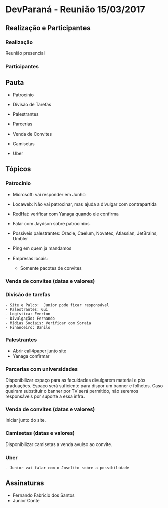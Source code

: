 # DevParaná - Reunião 15/03/2017

## Realização e Participantes
### Realização
Reunião presencial

### Participantes


## Pauta

* Patrocínio

* Divisão de Tarefas

* Palestrantes

* Parcerias

* Venda de Convites

* Camisetas

* Uber

## Tópicos


### Patrocínio

- Microsoft: vai responder em Junho
- Locaweb: Não vai patrocinar, mas ajuda a divulgar com contrapartida
- RedHat: verificar com Yanaga quando ele confirma
- Falar com Jaydson sobre patrocínios
- Possiveis palestrantes: Oracle, Caelum, Novatec, Atlassian, JetBrains, Umbler
- Ping em quem ja mandamos

- Empresas locais:
	- Somente pacotes de convites

### Venda de convites (datas e valores)
	


### Divisão de tarefas
	- Site e Palco:  Junior pode ficar responsável
	- Palestrantes: Gui
	- Logística: Everton
	- Divulgação: Fernando
	- Mídias Sociais: Verificar com Soraia
	- Financeiro: Danilo

### Palestrantes

- Abrir call4paper junto site
- Yanaga confirmar

### Parcerias com universidades

Disponibilizar espaço para as faculdades divulgarem material e pós graduações.
Espaço será suficiente para dispor um banner e folhetos. Caso queiram substituir o banner por TV será permitido, não seremos responsáveis por suporte a essa infra.

### Venda de convites (datas e valores)

Iniciar junto do site.

### Camisetas (datas e valores)

Disponibilizar camisetas a venda avulso ao convite.

### Uber
	- Junior vai falar com o Joselito sobre a possibilidade

## Assinaturas
- Fernando Fabricio dos Santos
- Junior Conte
